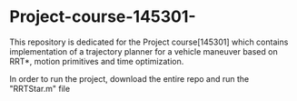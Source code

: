 # Project-course-145301-
This repository is dedicated for the Project course[145301] which contains implementation of a trajectory planner for a vehicle maneuver based on RRT*,
motion primitives and time optimization.  

In order to run the project, download the entire repo and run the "RRTStar.m" file
